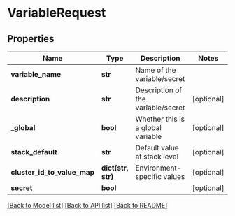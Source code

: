 # VariableRequest

## Properties
Name | Type | Description | Notes
------------ | ------------- | ------------- | -------------
**variable_name** | **str** | Name of the variable/secret | 
**description** | **str** | Description of the variable/secret | [optional] 
**_global** | **bool** | Whether this is a global variable | [optional] 
**stack_default** | **str** | Default value at stack level | [optional] 
**cluster_id_to_value_map** | **dict(str, str)** | Environment-specific values | [optional] 
**secret** | **bool** |  | [optional] 

[[Back to Model list]](../README.md#documentation-for-models) [[Back to API list]](../README.md#documentation-for-api-endpoints) [[Back to README]](../README.md)

